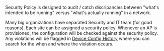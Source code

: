 Security Policy is designed to audit / catch discripancies between
"what's intended to be running" versus "what's actually running" in a network. 

Many big organizations have separated Security and IT team (for good reasons). Each site can be assigned a security policy.
 Whenever an AP is provisioned, the configuration will be checked against the security policy.
 Any violations will be flagged in [Device Config History]($e/Sites%20Devices/searchSiteDeviceConfigHistory) where you can search for the when and where the violation occurs.